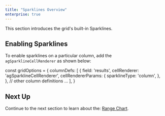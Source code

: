```yaml
---
title: "Sparklines Overview"
enterprise: true
---
```


This section introduces the grid's built-in Sparklines.

## Enabling Sparklines

To enable sparklines on a particular column, add the `agSparklineCellRenderer` as shown below:

<snippet>
const gridOptions = {
    columnDefs: [ 
        {
            field: 'results',
            cellRenderer: 'agSparklineCellRenderer',
            cellRendererParams: {
                sparklineType: 'column',
            },
        }, 
        // other column definitions ...
    ],
}
</snippet>

<grid-example title='Enabling Sparklines' name='enabling-sparklines' type='generated' options='{ "enterprise": true, "exampleHeight": 540 }'></grid-example>


## Next Up

Continue to the next section to learn about the: [Range Chart](/integrated-charts-range-chart/).
